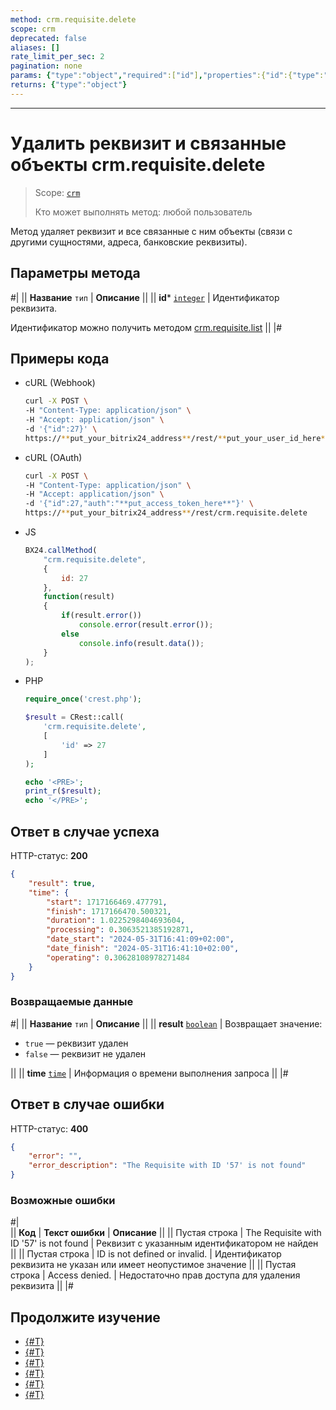 ```yaml
---
method: crm.requisite.delete
scope: crm
deprecated: false
aliases: []
rate_limit_per_sec: 2
pagination: none
params: {"type":"object","required":["id"],"properties":{"id":{"type":"integer"}}}
returns: {"type":"object"}
---
```



---

# Удалить реквизит и связанные объекты crm.requisite.delete

> Scope: [`crm`](../../../scopes/permissions.md)
>
> Кто может выполнять метод: любой пользователь

Метод удаляет реквизит и все связанные с ним объекты (связи с другими сущностями, адреса, банковские реквизиты).

## Параметры метода



#|
|| **Название**
`тип` | **Описание** ||
|| **id***
[`integer`](../../../data-types.md) | Идентификатор реквизита. 

Идентификатор можно получить методом [crm.requisite.list](./crm-requisite-list.md) ||
|#

## Примеры кода





- cURL (Webhook)

    ```bash
    curl -X POST \
    -H "Content-Type: application/json" \
    -H "Accept: application/json" \
    -d '{"id":27}' \
    https://**put_your_bitrix24_address**/rest/**put_your_user_id_here**/**put_your_webhook_here**/crm.requisite.delete
    ```

- cURL (OAuth)

    ```bash
    curl -X POST \
    -H "Content-Type: application/json" \
    -H "Accept: application/json" \
    -d '{"id":27,"auth":"**put_access_token_here**"}' \
    https://**put_your_bitrix24_address**/rest/crm.requisite.delete
    ```

- JS

    ```js
    BX24.callMethod(
        "crm.requisite.delete",
        {
            id: 27
        },
        function(result)
        {
            if(result.error())
                console.error(result.error());
            else
                console.info(result.data());
        }
    );
    ```

- PHP

    ```php
    require_once('crest.php');

    $result = CRest::call(
        'crm.requisite.delete',
        [
            'id' => 27
        ]
    );

    echo '<PRE>';
    print_r($result);
    echo '</PRE>';
    ```



## Ответ в случае успеха

HTTP-статус: **200**

```json
{
    "result": true,
    "time": {
        "start": 1717166469.477791,
        "finish": 1717166470.500321,
        "duration": 1.0225298404693604,
        "processing": 0.3063521385192871,
        "date_start": "2024-05-31T16:41:09+02:00",
        "date_finish": "2024-05-31T16:41:10+02:00",
        "operating": 0.30628108978271484
    }
}
```

### Возвращаемые данные

#|
|| **Название**
`тип` | **Описание** ||
|| **result**
[`boolean`](../../../data-types.md) | Возвращает значение:

- `true` — реквизит удален
- `false` — реквизит не удален

||
|| **time**
[`time`](../../../data-types.md) | Информация о времени выполнения запроса ||
|#

## Ответ в случае ошибки

HTTP-статус: **400**

```json
{
    "error": "",
    "error_description": "The Requisite with ID '57' is not found"
}
```



### Возможные ошибки

#|  
|| **Код** | **Текст ошибки** | **Описание** ||
|| Пустая строка | The Requisite with ID '57' is not found | Реквизит с указанным идентификатором не найден ||
|| Пустая строка | ID is not defined or invalid. | Идентификатор реквизита не указан или имеет неопустимое значение ||
|| Пустая строка | Access denied. | Недостаточно прав доступа для удаления реквизита ||
|#



## Продолжите изучение

- [{#T}](./index.md)
- [{#T}](./crm-requisite-add.md)
- [{#T}](./crm-requisite-update.md)
- [{#T}](./crm-requisite-get.md)
- [{#T}](./crm-requisite-list.md)
- [{#T}](./crm-requisite-fields.md)



